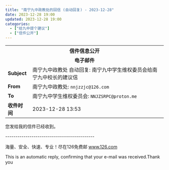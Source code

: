 ```yaml
---
title: "南宁九中政教处的回信 (自动回复) - 2023-12-28"
date: 2023-12-28 19:00
updated: 2023-12-28 19:00
categories:
  - ["给九中提个建议"]
  - ["信件公开"]
---
```


<table>
	<tr>
    <th colspan="2" style="text-align: center;">信件信息公开</th>
  </tr>
	<tr>
    <td colspan="2" style="text-align: center; font-weight: bolder;">电子邮件</td>
  </tr>
	<tr>
    <td style="font-weight: bolder;">Subject</td><td>南宁九中政教处 自动回复: 南宁九中学生维权委员会给南宁九中校长的建议信</td>
  </tr>
	<tr>
    <td style="font-weight: bolder;">From</td>
    <td>南宁九中政教处: <code>nnjzzjc@126.com</code></td>
  </tr>
	<tr>
    <td style="font-weight: bolder;">To</td>
    <td>南宁九中学生维权委员会: <code>NNJZSRPC@proton.me</code></td>
  </tr>
	<tr>
    <td style="font-weight: bolder;">收件时间</td>
    <td>2023-12-28 13:53</td>
  </tr>
</table>

<!-- more -->

您发给我的信件已经收到。

\-\-\-\-\-\-\-\-\-\-\-\-\-\-\-\-\-\-\-\-\-\-\-\-\-\-\-\-\-\-\-\-\-\-\-\-\-\-\-\-\-\-\-\-

海量、安全、快速、专业！尽在126免费邮 www.126.com

This is an automatic reply, confirming that your e-mail was received.Thank you